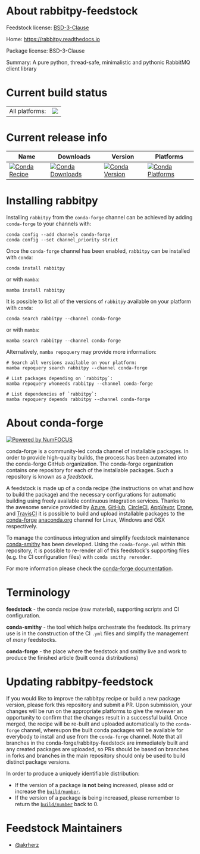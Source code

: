 About rabbitpy-feedstock
========================

Feedstock license: [BSD-3-Clause](https://github.com/conda-forge/rabbitpy-feedstock/blob/main/LICENSE.txt)

Home: https://rabbitpy.readthedocs.io

Package license: BSD-3-Clause

Summary: A pure python, thread-safe, minimalistic and pythonic RabbitMQ client library

Current build status
====================


<table><tr><td>All platforms:</td>
    <td>
      <a href="https://dev.azure.com/conda-forge/feedstock-builds/_build/latest?definitionId=22846&branchName=main">
        <img src="https://dev.azure.com/conda-forge/feedstock-builds/_apis/build/status/rabbitpy-feedstock?branchName=main">
      </a>
    </td>
  </tr>
</table>

Current release info
====================

| Name | Downloads | Version | Platforms |
| --- | --- | --- | --- |
| [![Conda Recipe](https://img.shields.io/badge/recipe-rabbitpy-green.svg)](https://anaconda.org/conda-forge/rabbitpy) | [![Conda Downloads](https://img.shields.io/conda/dn/conda-forge/rabbitpy.svg)](https://anaconda.org/conda-forge/rabbitpy) | [![Conda Version](https://img.shields.io/conda/vn/conda-forge/rabbitpy.svg)](https://anaconda.org/conda-forge/rabbitpy) | [![Conda Platforms](https://img.shields.io/conda/pn/conda-forge/rabbitpy.svg)](https://anaconda.org/conda-forge/rabbitpy) |

Installing rabbitpy
===================

Installing `rabbitpy` from the `conda-forge` channel can be achieved by adding `conda-forge` to your channels with:

```
conda config --add channels conda-forge
conda config --set channel_priority strict
```

Once the `conda-forge` channel has been enabled, `rabbitpy` can be installed with `conda`:

```
conda install rabbitpy
```

or with `mamba`:

```
mamba install rabbitpy
```

It is possible to list all of the versions of `rabbitpy` available on your platform with `conda`:

```
conda search rabbitpy --channel conda-forge
```

or with `mamba`:

```
mamba search rabbitpy --channel conda-forge
```

Alternatively, `mamba repoquery` may provide more information:

```
# Search all versions available on your platform:
mamba repoquery search rabbitpy --channel conda-forge

# List packages depending on `rabbitpy`:
mamba repoquery whoneeds rabbitpy --channel conda-forge

# List dependencies of `rabbitpy`:
mamba repoquery depends rabbitpy --channel conda-forge
```


About conda-forge
=================

[![Powered by
NumFOCUS](https://img.shields.io/badge/powered%20by-NumFOCUS-orange.svg?style=flat&colorA=E1523D&colorB=007D8A)](https://numfocus.org)

conda-forge is a community-led conda channel of installable packages.
In order to provide high-quality builds, the process has been automated into the
conda-forge GitHub organization. The conda-forge organization contains one repository
for each of the installable packages. Such a repository is known as a *feedstock*.

A feedstock is made up of a conda recipe (the instructions on what and how to build
the package) and the necessary configurations for automatic building using freely
available continuous integration services. Thanks to the awesome service provided by
[Azure](https://azure.microsoft.com/en-us/services/devops/), [GitHub](https://github.com/),
[CircleCI](https://circleci.com/), [AppVeyor](https://www.appveyor.com/),
[Drone](https://cloud.drone.io/welcome), and [TravisCI](https://travis-ci.com/)
it is possible to build and upload installable packages to the
[conda-forge](https://anaconda.org/conda-forge) [anaconda.org](https://anaconda.org/)
channel for Linux, Windows and OSX respectively.

To manage the continuous integration and simplify feedstock maintenance
[conda-smithy](https://github.com/conda-forge/conda-smithy) has been developed.
Using the ``conda-forge.yml`` within this repository, it is possible to re-render all of
this feedstock's supporting files (e.g. the CI configuration files) with ``conda smithy rerender``.

For more information please check the [conda-forge documentation](https://conda-forge.org/docs/).

Terminology
===========

**feedstock** - the conda recipe (raw material), supporting scripts and CI configuration.

**conda-smithy** - the tool which helps orchestrate the feedstock.
                   Its primary use is in the construction of the CI ``.yml`` files
                   and simplify the management of *many* feedstocks.

**conda-forge** - the place where the feedstock and smithy live and work to
                  produce the finished article (built conda distributions)


Updating rabbitpy-feedstock
===========================

If you would like to improve the rabbitpy recipe or build a new
package version, please fork this repository and submit a PR. Upon submission,
your changes will be run on the appropriate platforms to give the reviewer an
opportunity to confirm that the changes result in a successful build. Once
merged, the recipe will be re-built and uploaded automatically to the
`conda-forge` channel, whereupon the built conda packages will be available for
everybody to install and use from the `conda-forge` channel.
Note that all branches in the conda-forge/rabbitpy-feedstock are
immediately built and any created packages are uploaded, so PRs should be based
on branches in forks and branches in the main repository should only be used to
build distinct package versions.

In order to produce a uniquely identifiable distribution:
 * If the version of a package **is not** being increased, please add or increase
   the [``build/number``](https://docs.conda.io/projects/conda-build/en/latest/resources/define-metadata.html#build-number-and-string).
 * If the version of a package **is** being increased, please remember to return
   the [``build/number``](https://docs.conda.io/projects/conda-build/en/latest/resources/define-metadata.html#build-number-and-string)
   back to 0.

Feedstock Maintainers
=====================

* [@akrherz](https://github.com/akrherz/)

